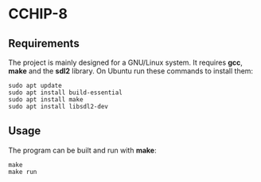 # CCHIP-8

## Requirements
The project is mainly designed for a GNU/Linux system. It requires **gcc**, **make** and the **sdl2** library. On Ubuntu run these commands to install them:
```
sudo apt update
sudo apt install build-essential
sudo apt install make
sudo apt install libsdl2-dev
```

## Usage
The program can be built and run with **make**:
```
make
make run
```
